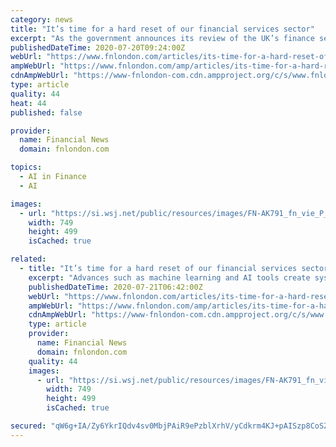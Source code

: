 ```yaml
---
category: news
title: "It’s time for a hard reset of our financial services sector"
excerpt: "As the government announces its review of the UK’s finance sector today, it should put fintech advances such as machine learning and AI at the heart of its thinking"
publishedDateTime: 2020-07-20T09:24:00Z
webUrl: "https://www.fnlondon.com/articles/its-time-for-a-hard-reset-of-our-financial-services-sector-20200720"
ampWebUrl: "https://www.fnlondon.com/amp/articles/its-time-for-a-hard-reset-of-our-financial-services-sector-20200720"
cdnAmpWebUrl: "https://www-fnlondon-com.cdn.ampproject.org/c/s/www.fnlondon.com/amp/articles/its-time-for-a-hard-reset-of-our-financial-services-sector-20200720"
type: article
quality: 44
heat: 44
published: false

provider:
  name: Financial News
  domain: fnlondon.com

topics:
  - AI in Finance
  - AI

images:
  - url: "https://si.wsj.net/public/resources/images/FN-AK791_fn_vie_P_20200717060410.jpg"
    width: 749
    height: 499
    isCached: true

related:
  - title: "It’s time for a hard reset of our financial services sector"
    excerpt: "Advances such as machine learning and AI tools create systems that can respond, identify those in need and offer solutions, and it’s time to embrace them and make our sector fairer for all. We are facing a new reality, and financial services must ..."
    publishedDateTime: 2020-07-21T06:42:00Z
    webUrl: "https://www.fnlondon.com/articles/its-time-for-a-hard-reset-of-our-financial-services-sector-20200720?link=TD_mansionglobal_new_mansion_global.11147f181987fd93"
    ampWebUrl: "https://www.fnlondon.com/amp/articles/its-time-for-a-hard-reset-of-our-financial-services-sector-20200720"
    cdnAmpWebUrl: "https://www-fnlondon-com.cdn.ampproject.org/c/s/www.fnlondon.com/amp/articles/its-time-for-a-hard-reset-of-our-financial-services-sector-20200720"
    type: article
    provider:
      name: Financial News
      domain: fnlondon.com
    quality: 44
    images:
      - url: "https://si.wsj.net/public/resources/images/FN-AK791_fn_vie_P_20200717060410.jpg"
        width: 749
        height: 499
        isCached: true

secured: "qW6g+IA/Zy6YkrIQdv4sv0MbjPAiR9ePzblXrhV/yCdkrm4KJ+pAISzp8CoSZHMqrmeCxpwEOOR+u216FR0XDu95NPVC8oCEBT2a+RRqWPkSFiIUdQDYwd4ZCvLq1lzg0pGJbT5Ipn/hmKUeIe2X24h9ejIO2r4RtVAm0HNnFA9Z4n71ZdaNRGdgwZ9ahaXRSukDdh6ELFe8AddVTP9I4RJF1P9baFShDmlAM62sOZktRnYzqVnkxEYxk4D78gozy2JvvLsrm1A6YBLhl91SqjSICq9Wnx4nR6IBjyrdAazOhY4cNJHNsMqgu6gwBEgBB+1ofUbkjFPNQlbsWDvHXA==;C1d0gB+426mscKHknpSNRA=="
---
```


